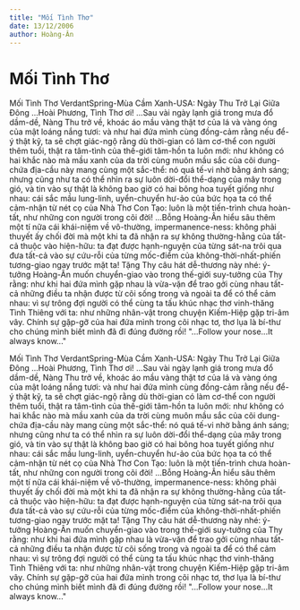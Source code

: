 ```yaml
---
title: "Mối Tình Thơ"
date: 13/12/2006
author: Hoàng-Ân
---
```


# Mối Tình Thơ

Mối Tình Thơ
VerdantSpring-Mùa Cầm Xanh-USA: Ngày Thu Trở Lại Giữa Đông
...Hoài Phương, Tình Thơ ơi!
...Sau vài ngày lạnh giá trong mưa đổ dầm-dề, Nàng Thu trở về, khoác áo mầu vàng thật tơ của lá và vàng óng của mật loáng nắng tươi: và như hai đứa mình cùng đồng-cảm rằng nếu để-ý thật kỹ, ta sẽ chợt giác-ngộ rằng dù thời-gian có làm cơ-thể con người thêm tuổi, thật ra tâm-tình của thế-giới tâm-hồn ta luôn mới: như không có hai khắc nào mà mầu xanh của da trời cùng muôn mầu sắc của cõi dung-chứa địa-cầu này mang cùng một sắc-thể: nó quá tế-vi nhờ bằng ánh sáng; nhưng cũng như ta có thể nhìn ra sự luôn dời-đổi thể-dạng của mây trong gió, và tin vào sự thật là không bao giờ có hai bông hoa tuyết giống như nhau: cái sắc mầu lung-linh, uyển-chuyển hư-ảo của bức họa ta có thể cảm-nhận từ nét cọ của Nhà Thơ Con Tạo: luôn là một tiến-trình chưa hoàn-tất, như những con người trong cõi đời!
...Bỗng Hoàng-Ân hiểu sâu thêm một tí nữa cái khái-niệm về vô-thường, impermanence-ness: không phải thuyết ấy chối đời mà một khi ta đã nhận ra sự không thường-hằng của tất-cả thuộc vào hiện-hữu: ta đạt được hạnh-nguyện của từng sát-na trôi qua đưa tất-cả vào sự cứu-rỗi của từng mốc-điểm của không-thời-nhất-phiến tương-giao ngay trước mặt ta!  Tặng Thy câu hát dễ-thương này nhé: ý-tưởng Hoàng-Ân muốn chuyển-giao vào trong thế-giới suy-tưởng của Thy rằng: như khi hai đứa mình gặp nhau là vừa-vặn để trao gởi cùng nhau tất-cả những điều ta nhận được từ cõi sống trong và ngoài ta để có thể cảm nhau: vì sự trông đợi người có thể cùng ta tấu khúc nhạc thơ vinh-thăng Tình Thiêng với ta: như những nhân-vật trong chuyện Kiếm-Hiệp gặp tri-âm vây.  Chính sự gặp-gỡ của hai đứa mình trong cõi nhạc tơ, thơ lụa là bí-thư cho chúng mình biết mình đã đi đúng đường rồi!
"...Follow your nose...It always know..."

Mối Tình Thơ
VerdantSpring-Mùa Cầm Xanh-USA: Ngày Thu Trở Lại Giữa Đông
...Hoài Phương, Tình Thơ ơi!
...Sau vài ngày lạnh giá trong mưa đổ dầm-dề, Nàng Thu trở về, khoác áo mầu vàng thật tơ của lá và vàng óng của mật loáng nắng tươi: và như hai đứa mình cùng đồng-cảm rằng nếu để-ý thật kỹ, ta sẽ chợt giác-ngộ rằng dù thời-gian có làm cơ-thể con người thêm tuổi, thật ra tâm-tình của thế-giới tâm-hồn ta luôn mới: như không có hai khắc nào mà mầu xanh của da trời cùng muôn mầu sắc của cõi dung-chứa địa-cầu này mang cùng một sắc-thể: nó quá tế-vi nhờ bằng ánh sáng; nhưng cũng như ta có thể nhìn ra sự luôn dời-đổi thể-dạng của mây trong gió, và tin vào sự thật là không bao giờ có hai bông hoa tuyết giống như nhau: cái sắc mầu lung-linh, uyển-chuyển hư-ảo của bức họa ta có thể cảm-nhận từ nét cọ của Nhà Thơ Con Tạo: luôn là một tiến-trình chưa hoàn-tất, như những con người trong cõi đời!
...Bỗng Hoàng-Ân hiểu sâu thêm một tí nữa cái khái-niệm về vô-thường, impermanence-ness: không phải thuyết ấy chối đời mà một khi ta đã nhận ra sự không thường-hằng của tất-cả thuộc vào hiện-hữu: ta đạt được hạnh-nguyện của từng sát-na trôi qua đưa tất-cả vào sự cứu-rỗi của từng mốc-điểm của không-thời-nhất-phiến tương-giao ngay trước mặt ta!  Tặng Thy câu hát dễ-thương này nhé: ý-tưởng Hoàng-Ân muốn chuyển-giao vào trong thế-giới suy-tưởng của Thy rằng: như khi hai đứa mình gặp nhau là vừa-vặn để trao gởi cùng nhau tất-cả những điều ta nhận được từ cõi sống trong và ngoài ta để có thể cảm nhau: vì sự trông đợi người có thể cùng ta tấu khúc nhạc thơ vinh-thăng Tình Thiêng với ta: như những nhân-vật trong chuyện Kiếm-Hiệp gặp tri-âm vây.  Chính sự gặp-gỡ của hai đứa mình trong cõi nhạc tơ, thơ lụa là bí-thư cho chúng mình biết mình đã đi đúng đường rồi!
"...Follow your nose...It always know..."
